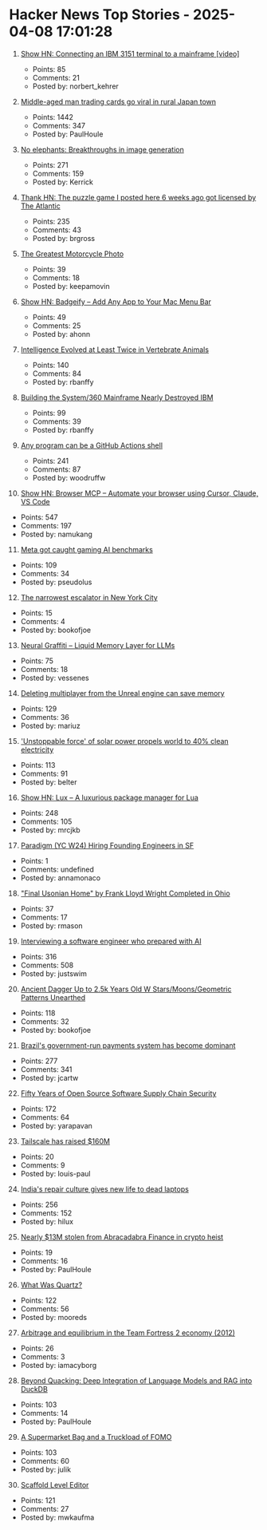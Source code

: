 # Hacker News Top Stories - 2025-04-08 17:01:28

1. [Show HN: Connecting an IBM 3151 terminal to a mainframe [video]](https://www.youtube.com/watch?v=V14ac9cRi9Q)
   - Points: 85
   - Comments: 21
   - Posted by: norbert_kehrer

2. [Middle-aged man trading cards go viral in rural Japan town](https://www.tokyoweekender.com/entertainment/middle-aged-man-trading-cards-go-viral-in-japan/)
   - Points: 1442
   - Comments: 347
   - Posted by: PaulHoule

3. [No elephants: Breakthroughs in image generation](https://www.oneusefulthing.org/p/no-elephants-breakthroughs-in-image)
   - Points: 271
   - Comments: 159
   - Posted by: Kerrick

4. [Thank HN: The puzzle game I posted here 6 weeks ago got licensed by The Atlantic](https://www.theatlantic.com/games/bracket-city/)
   - Points: 235
   - Comments: 43
   - Posted by: brgross

5. [The Greatest Motorcycle Photo](https://www.life.com/arts-entertainment/the-greatest-motorcycle-photo-ever/)
   - Points: 39
   - Comments: 18
   - Posted by: keepamovin

6. [Show HN: Badgeify – Add Any App to Your Mac Menu Bar](https://badgeify.app/)
   - Points: 49
   - Comments: 25
   - Posted by: ahonn

7. [Intelligence Evolved at Least Twice in Vertebrate Animals](https://www.quantamagazine.org/intelligence-evolved-at-least-twice-in-vertebrate-animals-20250407/)
   - Points: 140
   - Comments: 84
   - Posted by: rbanffy

8. [Building the System/360 Mainframe Nearly Destroyed IBM](https://spectrum.ieee.org/building-the-system360-mainframe-nearly-destroyed-ibm)
   - Points: 99
   - Comments: 39
   - Posted by: rbanffy

9. [Any program can be a GitHub Actions shell](https://yossarian.net/til/post/any-program-can-be-a-github-actions-shell/)
   - Points: 241
   - Comments: 87
   - Posted by: woodruffw

10. [Show HN: Browser MCP – Automate your browser using Cursor, Claude, VS Code](https://browsermcp.io/)
   - Points: 547
   - Comments: 197
   - Posted by: namukang

11. [Meta got caught gaming AI benchmarks](https://www.theverge.com/meta/645012/meta-llama-4-maverick-benchmarks-gaming)
   - Points: 109
   - Comments: 34
   - Posted by: pseudolus

12. [The narrowest escalator in New York City](https://www.doobybrain.com/blog/the-narrowest-escalator-in-new-york)
   - Points: 15
   - Comments: 4
   - Posted by: bookofjoe

13. [Neural Graffiti – Liquid Memory Layer for LLMs](https://github.com/babycommando/neuralgraffiti)
   - Points: 75
   - Comments: 18
   - Posted by: vessenes

14. [Deleting multiplayer from the Unreal engine can save memory](https://larstofus.com/2025/04/05/how-deleting-multiplayer-from-the-engine-can-save-memory/)
   - Points: 129
   - Comments: 36
   - Posted by: mariuz

15. ['Unstoppable force' of solar power propels world to 40% clean electricity](https://news.sky.com/story/unstoppable-force-of-solar-power-propels-world-to-40-clean-electricity-report-finds-13344230)
   - Points: 113
   - Comments: 91
   - Posted by: belter

16. [Show HN: Lux – A luxurious package manager for Lua](https://mrcjkb.dev/posts/2025-04-07-lux-announcement.html)
   - Points: 248
   - Comments: 105
   - Posted by: mrcjkb

17. [Paradigm (YC W24) Hiring Founding Engineers in SF](https://www.ycombinator.com/companies/paradigm/jobs/nFNWweP-founding-engineer)
   - Points: 1
   - Comments: undefined
   - Posted by: annamonaco

18. ["Final Usonian Home" by Frank Lloyd Wright Completed in Ohio](https://www.dezeen.com/2025/03/20/final-usonian-home-riverrock-frank-lloyd-wright-ohio-completed/?_hsenc=p2ANqtz--nulJz0XJo1E-jQIojcqaZmWjd0eXJ-oC35zKHYZb1UL94JLh6t_QI1k9lehp4fxwHKjPjkNeM-iQJihX705oJ-Maqyw&_hsmi=355439130)
   - Points: 37
   - Comments: 17
   - Posted by: rmason

19. [Interviewing a software engineer who prepared with AI](https://www.kapwing.com/blog/what-its-like-to-interview-a-software-engineer-preparing-with-ai/)
   - Points: 316
   - Comments: 508
   - Posted by: justswim

20. [Ancient Dagger Up to 2.5k Years Old W Stars/Moons/Geometric Patterns Unearthed](https://www.smithsonianmag.com/smart-news/metal-detectorists-unearth-ancient-dagger-decorated-with-tiny-stars-crescent-moons-and-geometric-patterns-180986369/)
   - Points: 118
   - Comments: 32
   - Posted by: bookofjoe

21. [Brazil's government-run payments system has become dominant](https://www.economist.com/the-americas/2025/04/03/brazils-government-run-payments-system-has-become-dominant)
   - Points: 277
   - Comments: 341
   - Posted by: jcartw

22. [Fifty Years of Open Source Software Supply Chain Security](https://queue.acm.org/detail.cfm?id=3722542)
   - Points: 172
   - Comments: 64
   - Posted by: yarapavan

23. [Tailscale has raised $160M](https://tailscale.com/blog/series-c)
   - Points: 20
   - Comments: 9
   - Posted by: louis-paul

24. [India's repair culture gives new life to dead laptops](https://www.theverge.com/tech/639126/india-frankenstein-laptops)
   - Points: 256
   - Comments: 152
   - Posted by: hilux

25. [Nearly $13M stolen from Abracadabra Finance in crypto heist](https://therecord.media/nearly-thirteen-million-stolen-abracadabra)
   - Points: 19
   - Comments: 16
   - Posted by: PaulHoule

26. [What Was Quartz?](https://www.zachseward.com/what-was-quartz/)
   - Points: 122
   - Comments: 56
   - Posted by: mooreds

27. [Arbitrage and equilibrium in the Team Fortress 2 economy (2012)](https://web.archive.org/web/20130530084230/http://blogs.valvesoftware.com/economics/arbitrage-and-equilibrium-in-the-team-fortress-2-economy/)
   - Points: 26
   - Comments: 3
   - Posted by: iamacyborg

28. [Beyond Quacking: Deep Integration of Language Models and RAG into DuckDB](https://arxiv.org/abs/2504.01157)
   - Points: 103
   - Comments: 14
   - Posted by: PaulHoule

29. [A Supermarket Bag and a Truckload of FOMO](https://blog.julik.nl/2025/03/a-little-adventure-in-modern-frontend)
   - Points: 103
   - Comments: 60
   - Posted by: julik

30. [Scaffold Level Editor](https://blog.littlepolygon.com/posts/scaffold/)
   - Points: 121
   - Comments: 27
   - Posted by: mwkaufma

